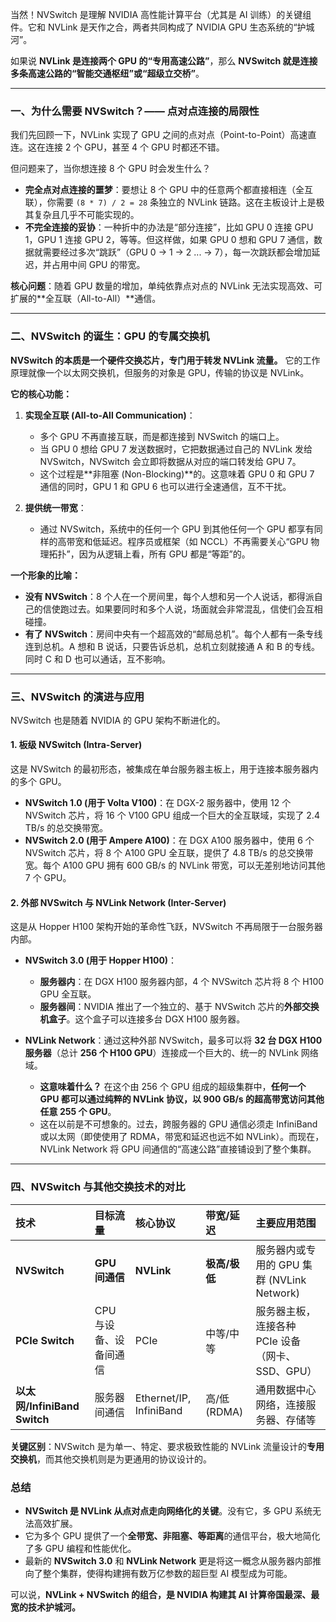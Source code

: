 当然！NVSwitch 是理解 NVIDIA 高性能计算平台（尤其是 AI 训练）的关键组件。它和 NVLink 是天作之合，两者共同构成了 NVIDIA GPU 生态系统的“护城河”。

如果说 **NVLink 是连接两个 GPU 的“专用高速公路”**，那么 **NVSwitch 就是连接多条高速公路的“智能交通枢纽”或“超级立交桥”**。

---

### 一、为什么需要 NVSwitch？—— 点对点连接的局限性

我们先回顾一下，NVLink 实现了 GPU 之间的点对点（Point-to-Point）高速直连。这在连接 2 个 GPU，甚至 4 个 GPU 时都还不错。

但问题来了，当你想连接 8 个 GPU 时会发生什么？

*   **完全点对点连接的噩梦**：要想让 8 个 GPU 中的任意两个都直接相连（全互联），你需要 `(8 * 7) / 2 = 28` 条独立的 NVLink 链路。这在主板设计上是极其复杂且几乎不可能实现的。
*   **不完全连接的妥协**：一种折中的办法是“部分连接”，比如 GPU 0 连接 GPU 1，GPU 1 连接 GPU 2，等等。但这样做，如果 GPU 0 想和 GPU 7 通信，数据就需要经过多次“跳跃”（GPU 0 -> 1 -> 2 ... -> 7），每一次跳跃都会增加延迟，并占用中间 GPU 的带宽。

**核心问题**：随着 GPU 数量的增加，单纯依靠点对点的 NVLink 无法实现高效、可扩展的**全互联（All-to-All）**通信。

---

### 二、NVSwitch 的诞生：GPU 的专属交换机

**NVSwitch 的本质是一个硬件交换芯片，专门用于转发 NVLink 流量。** 它的工作原理就像一个以太网交换机，但服务的对象是 GPU，传输的协议是 NVLink。

**它的核心功能：**

1.  **实现全互联 (All-to-All Communication)**：
    *   多个 GPU 不再直接互联，而是都连接到 NVSwitch 的端口上。
    *   当 GPU 0 想给 GPU 7 发送数据时，它把数据通过自己的 NVLink 发给 NVSwitch，NVSwitch 会立即将数据从对应的端口转发给 GPU 7。
    *   这个过程是**非阻塞 (Non-Blocking)**的。这意味着 GPU 0 和 GPU 7 通信的同时，GPU 1 和 GPU 6 也可以进行全速通信，互不干扰。

2.  **提供统一带宽**：
    *   通过 NVSwitch，系统中的任何一个 GPU 到其他任何一个 GPU 都享有同样的高带宽和低延迟。程序员或框架（如 NCCL）不再需要关心“GPU 物理拓扑”，因为从逻辑上看，所有 GPU 都是“等距”的。

**一个形象的比喻：**
*   **没有 NVSwitch**：8 个人在一个房间里，每个人想和另一个人说话，都得派自己的信使跑过去。如果要同时和多个人说，场面就会非常混乱，信使们会互相碰撞。
*   **有了 NVSwitch**：房间中央有一个超高效的“邮局总机”。每个人都有一条专线连到总机。A 想和 B 说话，只要告诉总机，总机立刻就接通 A 和 B 的专线。同时 C 和 D 也可以通话，互不影响。

---

### 三、NVSwitch 的演进与应用

NVSwitch 也是随着 NVIDIA 的 GPU 架构不断进化的。

#### 1. 板级 NVSwitch (Intra-Server)

这是 NVSwitch 的最初形态，被集成在单台服务器主板上，用于连接本服务器内的多个 GPU。

*   **NVSwitch 1.0 (用于 Volta V100)**：在 DGX-2 服务器中，使用 12 个 NVSwitch 芯片，将 16 个 V100 GPU 组成一个巨大的全互联域，实现了 2.4 TB/s 的总交换带宽。
*   **NVSwitch 2.0 (用于 Ampere A100)**：在 DGX A100 服务器中，使用 6 个 NVSwitch 芯片，将 8 个 A100 GPU 全互联，提供了 4.8 TB/s 的总交换带宽。每个 A100 GPU 拥有 600 GB/s 的 NVLink 带宽，可以无差别地访问其他 7 个 GPU。

#### 2. 外部 NVSwitch 与 NVLink Network (Inter-Server)

这是从 Hopper H100 架构开始的革命性飞跃，NVSwitch 不再局限于一台服务器内部。

*   **NVSwitch 3.0 (用于 Hopper H100)**：
    *   **服务器内**：在 DGX H100 服务器内部，4 个 NVSwitch 芯片将 8 个 H100 GPU 全互联。
    *   **服务器间**：NVIDIA 推出了一个独立的、基于 NVSwitch 芯片的**外部交换机盒子**。这个盒子可以连接多台 DGX H100 服务器。

*   **NVLink Network**：通过这种外部 NVSwitch，最多可以将 **32 台 DGX H100 服务器**（总计 **256 个 H100 GPU**）连接成一个巨大的、统一的 NVLink 网络域。
    *   **这意味着什么？** 在这个由 256 个 GPU 组成的超级集群中，**任何一个 GPU 都可以通过纯粹的 NVLink 协议，以 900 GB/s 的超高带宽访问其他任意 255 个 GPU**。
    *   这在以前是不可想象的。过去，跨服务器的 GPU 通信必须走 InfiniBand 或以太网（即使使用了 RDMA，带宽和延迟也远不如 NVLink）。而现在，NVLink Network 将 GPU 间通信的“高速公路”直接铺设到了整个集群。

---

### 四、NVSwitch 与其他交换技术的对比

| 技术 | 目标流量 | 核心协议 | 带宽/延迟 | 主要应用范围 |
| :--- | :--- | :--- | :--- | :--- |
| **NVSwitch** | **GPU 间通信** | **NVLink** | **极高/极低** | 服务器内或专用的 GPU 集群 (NVLink Network) |
| **PCIe Switch** | CPU 与设备、设备间通信 | PCIe | 中等/中等 | 服务器主板，连接各种 PCIe 设备（网卡、SSD、GPU） |
| **以太网/InfiniBand Switch** | 服务器间通信 | Ethernet/IP, InfiniBand | 高/低 (RDMA) | 通用数据中心网络，连接服务器、存储等 |

**关键区别**：NVSwitch 是为单一、特定、要求极致性能的 NVLink 流量设计的**专用交换机**，而其他交换机则是为更通用的协议设计的。

### 总结

*   **NVSwitch 是 NVLink 从点对点走向网络化的关键**。没有它，多 GPU 系统无法高效扩展。
*   它为多个 GPU 提供了一个**全带宽、非阻塞、等距离**的通信平台，极大地简化了多 GPU 编程和性能优化。
*   最新的 **NVSwitch 3.0** 和 **NVLink Network** 更是将这一概念从服务器内部推向了整个集群，使得构建拥有数万亿参数的超巨型 AI 模型成为可能。

可以说，**NVLink + NVSwitch 的组合，是 NVIDIA 构建其 AI 计算帝国最深、最宽的技术护城河。**